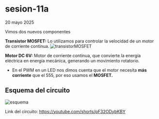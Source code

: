 # sesion-11a

20 mayo 2025

Vimos dos nuevos componentes

**Transistor MOSFET:** Lo utilizamos para controlar la velocidad de un motor de corriente continua.
![transistorMOSFET](https://github.com/user-attachments/assets/07d2d958-428a-4f89-9de1-3e3eb0708165)

**Motor DC 6V:** Motor de corriente continua, que convierte la energía eléctrica en energía mecánica, generando un movimiento rotatorio.

- En el PWM en un LED nos dimos cuenta que el motor necesita **más corriente** que el 555, por eso usamos el **MOSFET.**
  
## Esquema del circuito

![esquema](https://github.com/user-attachments/assets/1a6225d0-b7db-4422-8709-f02a69c9c9d1)

 Link del circuito: <https://youtube.com/shorts/pF32ODybKBY>
